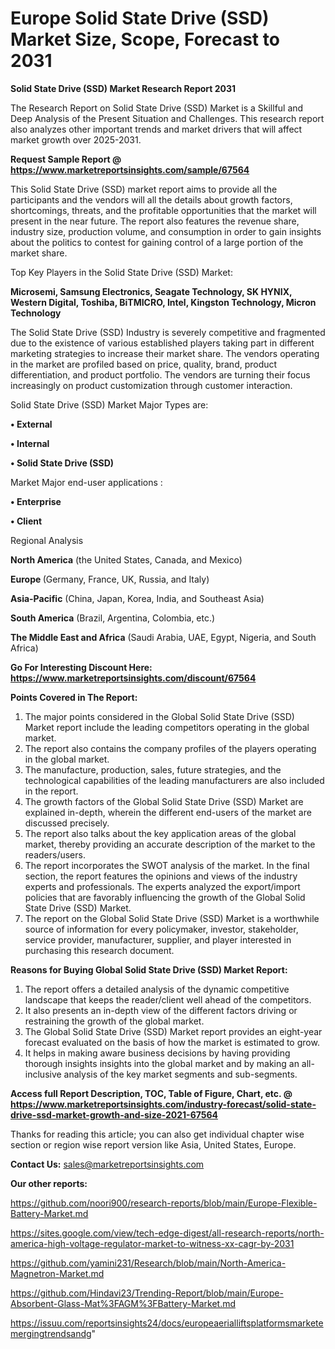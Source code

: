 # Europe Solid State Drive (SSD) Market Size, Scope, Forecast to 2031

<strong>Solid State Drive (SSD) Market Research Report 2031</strong>

The Research Report on Solid State Drive (SSD) Market is a Skillful and Deep Analysis of the Present Situation and Challenges. This research report also analyzes other important trends and market drivers that will affect market growth over 2025-2031.

<strong>Request Sample Report @ <a href=https://www.marketreportsinsights.com/sample/67564>https://www.marketreportsinsights.com/sample/67564</a></strong>

This Solid State Drive (SSD) market report aims to provide all the participants and the vendors will all the details about growth factors, shortcomings, threats, and the profitable opportunities that the market will present in the near future. The report also features the revenue share, industry size, production volume, and consumption in order to gain insights about the politics to contest for gaining control of a large portion of the market share.

Top Key Players in the Solid State Drive (SSD) Market:

<strong>Microsemi, Samsung Electronics, Seagate Technology, SK HYNIX, Western Digital, Toshiba, BiTMICRO, Intel, Kingston Technology, Micron Technology</strong>

The Solid State Drive (SSD) Industry is severely competitive and fragmented due to the existence of various established players taking part in different marketing strategies to increase their market share. The vendors operating in the market are profiled based on price, quality, brand, product differentiation, and product portfolio. The vendors are turning their focus increasingly on product customization through customer interaction.

Solid State Drive (SSD) Market Major Types are:

<strong>• External

• Internal

• Solid State Drive (SSD)</strong>

Market Major end-user applications :

<strong>• Enterprise

• Client</strong>

Regional Analysis

</u><strong><b>North America</b></strong> (the United States, Canada, and Mexico)

<strong><b>Europe </b></strong>(Germany, France, UK, Russia, and Italy)

<strong><b>Asia-Pacific</b></strong> (China, Japan, Korea, India, and Southeast Asia)

<strong><b>South America</b></strong> (Brazil, Argentina, Colombia, etc.)

<strong><b>The Middle East and Africa</b></strong> (Saudi Arabia, UAE, Egypt, Nigeria, and South Africa)

<strong>Go For Interesting Discount Here: <a href=https://www.marketreportsinsights.com/discount/67564>https://www.marketreportsinsights.com/discount/67564</a></strong>

<strong>Points Covered in The Report:</strong>
<ol>
  <li>The major points considered in the Global Solid State Drive (SSD) Market report include the leading competitors operating in the global market.</li>
  <li>The report also contains the company profiles of the players operating in the global market.</li>
  <li>The manufacture, production, sales, future strategies, and the technological capabilities of the leading manufacturers are also included in the report.</li>
  <li>The growth factors of the Global Solid State Drive (SSD) Market are explained in-depth, wherein the different end-users of the market are discussed precisely.</li>
  <li>The report also talks about the key application areas of the global market, thereby providing an accurate description of the market to the readers/users.</li>
  <li>The report incorporates the SWOT analysis of the market. In the final section, the report features the opinions and views of the industry experts and professionals. The experts analyzed the export/import policies that are favorably influencing the growth of the Global Solid State Drive (SSD) Market.</li>
  <li>The report on the Global Solid State Drive (SSD) Market is a worthwhile source of information for every policymaker, investor, stakeholder, service provider, manufacturer, supplier, and player interested in purchasing this research document.</li>
</ol>
<strong>Reasons for Buying Global Solid State Drive (SSD) Market Report:</strong>

<ol>
  <li>The report offers a detailed analysis of the dynamic competitive landscape that keeps the reader/client well ahead of the competitors.</li>
  <li>It also presents an in-depth view of the different factors driving or restraining the growth of the global market.</li>
  <li>The Global Solid State Drive (SSD) Market report provides an eight-year forecast evaluated on the basis of how the market is estimated to grow.</li>
  <li>It helps in making aware business decisions by having providing thorough insights insights into the global market and by making an all-inclusive analysis of the key market segments and sub-segments.</li>
</ol>
<strong>Access full Report Description, TOC, Table of Figure, Chart, etc. @ <a href=https://www.marketreportsinsights.com/industry-forecast/solid-state-drive-ssd-market-growth-and-size-2021-67564>https://www.marketreportsinsights.com/industry-forecast/solid-state-drive-ssd-market-growth-and-size-2021-67564</a></strong>


Thanks for reading this article; you can also get individual chapter wise section or region wise report version like Asia, United States, Europe.

<strong>Contact Us:</strong>
sales@marketreportsinsights.com

<strong>Our other reports:</strong>

<a href=https://github.com/noori900/research-reports/blob/main/Europe-Flexible-Battery-Market.md>https://github.com/noori900/research-reports/blob/main/Europe-Flexible-Battery-Market.md</a>

<a href=https://sites.google.com/view/tech-edge-digest/all-research-reports/north-america-high-voltage-regulator-market-to-witness-xx-cagr-by-2031>https://sites.google.com/view/tech-edge-digest/all-research-reports/north-america-high-voltage-regulator-market-to-witness-xx-cagr-by-2031</a>

<a href=https://github.com/yamini231/Research/blob/main/North-America-Magnetron-Market.md>https://github.com/yamini231/Research/blob/main/North-America-Magnetron-Market.md</a>

<a href=https://github.com/Hindavi23/Trending-Report/blob/main/Europe-Absorbent-Glass-Mat%3FAGM%3FBattery-Market.md>https://github.com/Hindavi23/Trending-Report/blob/main/Europe-Absorbent-Glass-Mat%3FAGM%3FBattery-Market.md</a>

<a href=https://issuu.com/reportsinsights24/docs/europeaerialliftsplatformsmarketemergingtrendsandg>https://issuu.com/reportsinsights24/docs/europeaerialliftsplatformsmarketemergingtrendsandg</a>"
